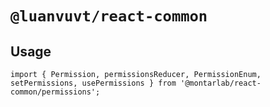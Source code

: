 # `@luanvuvt/react-common`

## Usage

```
import { Permission, permissionsReducer, PermissionEnum, setPermissions, usePermissions } from '@montarlab/react-common/permissions';
```
